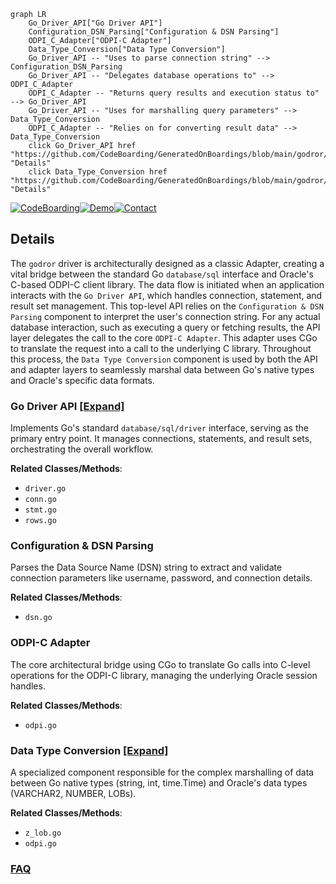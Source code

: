 ```mermaid
graph LR
    Go_Driver_API["Go Driver API"]
    Configuration_DSN_Parsing["Configuration & DSN Parsing"]
    ODPI_C_Adapter["ODPI-C Adapter"]
    Data_Type_Conversion["Data Type Conversion"]
    Go_Driver_API -- "Uses to parse connection string" --> Configuration_DSN_Parsing
    Go_Driver_API -- "Delegates database operations to" --> ODPI_C_Adapter
    ODPI_C_Adapter -- "Returns query results and execution status to" --> Go_Driver_API
    Go_Driver_API -- "Uses for marshalling query parameters" --> Data_Type_Conversion
    ODPI_C_Adapter -- "Relies on for converting result data" --> Data_Type_Conversion
    click Go_Driver_API href "https://github.com/CodeBoarding/GeneratedOnBoardings/blob/main/godror/Go_Driver_API.md" "Details"
    click Data_Type_Conversion href "https://github.com/CodeBoarding/GeneratedOnBoardings/blob/main/godror/Data_Type_Conversion.md" "Details"
```

[![CodeBoarding](https://img.shields.io/badge/Generated%20by-CodeBoarding-9cf?style=flat-square)](https://github.com/CodeBoarding/GeneratedOnBoardings)[![Demo](https://img.shields.io/badge/Try%20our-Demo-blue?style=flat-square)](https://www.codeboarding.org/demo)[![Contact](https://img.shields.io/badge/Contact%20us%20-%20contact@codeboarding.org-lightgrey?style=flat-square)](mailto:contact@codeboarding.org)

## Details

The `godror` driver is architecturally designed as a classic Adapter, creating a vital bridge between the standard Go `database/sql` interface and Oracle's C-based ODPI-C client library. The data flow is initiated when an application interacts with the `Go Driver API`, which handles connection, statement, and result set management. This top-level API relies on the `Configuration & DSN Parsing` component to interpret the user's connection string. For any actual database interaction, such as executing a query or fetching results, the API layer delegates the call to the core `ODPI-C Adapter`. This adapter uses CGo to translate the request into a call to the underlying C library. Throughout this process, the `Data Type Conversion` component is used by both the API and adapter layers to seamlessly marshal data between Go's native types and Oracle's specific data formats.

### Go Driver API [[Expand]](./Go_Driver_API.md)
Implements Go's standard `database/sql/driver` interface, serving as the primary entry point. It manages connections, statements, and result sets, orchestrating the overall workflow.


**Related Classes/Methods**:

- `driver.go`
- `conn.go`
- `stmt.go`
- `rows.go`


### Configuration & DSN Parsing
Parses the Data Source Name (DSN) string to extract and validate connection parameters like username, password, and connection details.


**Related Classes/Methods**:

- `dsn.go`


### ODPI-C Adapter
The core architectural bridge using CGo to translate Go calls into C-level operations for the ODPI-C library, managing the underlying Oracle session handles.


**Related Classes/Methods**:

- `odpi.go`


### Data Type Conversion [[Expand]](./Data_Type_Conversion.md)
A specialized component responsible for the complex marshalling of data between Go native types (string, int, time.Time) and Oracle's data types (VARCHAR2, NUMBER, LOBs).


**Related Classes/Methods**:

- `z_lob.go`
- `odpi.go`




### [FAQ](https://github.com/CodeBoarding/GeneratedOnBoardings/tree/main?tab=readme-ov-file#faq)